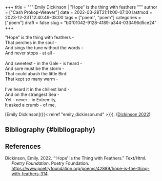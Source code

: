+++
title = """
  Emily Dickinson | "Hope" is the thing with feathers
  """
author = ["Cash Prokop-Weaver"]
date = 2022-03-28T21:11:00-07:00
lastmod = 2023-12-23T12:40:49-08:00
tags = ["poem", "poem"]
categories = ["poem"]
draft = false
slug = "b0f01042-9128-4189-a344-033496d5ce24"
+++

<div class="verse">

"Hope" is the thing with feathers -<br />
That perches in the soul -<br />
And sings the tune without the words -<br />
And never stops - at all -<br />
<br />
And sweetest - in the Gale - is heard -<br />
And sore must be the storm -<br />
That could abash the little Bird<br />
That kept so many warm -<br />
<br />
I've heard it in the chillest land -<br />
And on the strangest Sea -<br />
Yet - never - in Extremity,<br />
It asked a crumb - of me.<br />

</div>

[Emily Dickinson]({{< relref "emily_dickinson.md" >}}), (<a href="#citeproc_bib_item_1">Dickinson 2022</a>)


## Bibliography {#bibliography}

## References

<style>.csl-entry{text-indent: -1.5em; margin-left: 1.5em;}</style><div class="csl-bib-body">
  <div class="csl-entry"><a id="citeproc_bib_item_1"></a>Dickinson, Emily. 2022. “‘Hope’ Is the Thing with Feathers.” Text/Html. <i>Poetry Foundation</i>. Poetry Foundation. <a href="https://www.poetryfoundation.org/poems/42889/hope-is-the-thing-with-feathers-314">https://www.poetryfoundation.org/poems/42889/hope-is-the-thing-with-feathers-314</a>.</div>
</div>
